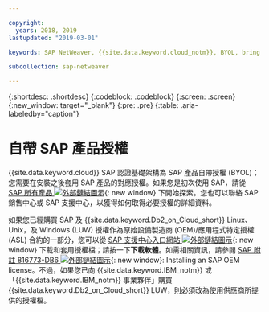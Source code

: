 ```yaml
---

copyright:
  years: 2018, 2019
lastupdated: "2019-03-01"

keywords: SAP NetWeaver, {{site.data.keyword.cloud_notm}}, BYOL, bring your own license, SAP certified

subcollection: sap-netweaver

---
```


{:shortdesc: .shortdesc}
{:codeblock: .codeblock}
{:screen: .screen}
{:new_window: target="_blank"}
{:pre: .pre}
{:table: .aria-labeledby="caption"}


# 自帶 SAP 產品授權

{{site.data.keyword.cloud}} SAP 認證基礎架構為 SAP 產品自帶授權 (BYOL)；您需要在安裝之後套用 SAP 產品的對應授權。如果您是初次使用 SAP，請從 [SAP 所有產品 ![外部鏈結圖示](../../icons/launch-glyph.svg "外部鏈結圖示")](https://www.sap.com/products.html){: new window} 下開始探索。您也可以聯絡 SAP 銷售中心或 SAP 支援中心，以獲得如何取得必要授權的詳細資料。

如果您已經購買 SAP 及 {{site.data.keyword.Db2_on_Cloud_short}} Linux、Unix，及 Windows (LUW) 授權作為原始設備製造商 (OEM)/應用程式特定授權 (ASL) 合約的一部分，您可以從 [SAP 支援中心入口網站 ![外部鏈結圖示](../../icons/launch-glyph.svg "外部鏈結圖示")](https://support.sap.com/en/index.html){: new window} 下載和套用授權檔；請按一下**下載軟體**。如需相關資訊，請參閱 [SAP 附註 816773-DB6 ![外部鏈結圖示](../../icons/launch-glyph.svg "外部鏈結圖示")](https://launchpad.support.sap.com/#/notes/816773){: new window}: Installing an SAP OEM license。不過，如果您已向 {{site.data.keyword.IBM_notm}} 或「{{site.data.keyword.IBM_notm}} 事業夥伴」購買 {{site.data.keyword.Db2_on_Cloud_short}} LUW，則必須改為使用供應商所提供的授權檔。
